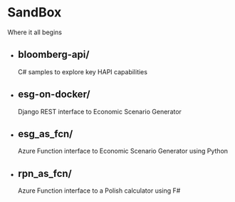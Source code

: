 # SandBox
Where it all begins


- ## bloomberg-api/
    C# samples to explore key HAPI capabilities

- ## esg-on-docker/
    Django REST interface to Economic Scenario Generator

- ## esg_as_fcn/
    Azure Function interface to Economic Scenario Generator using Python

- ## rpn_as_fcn/
    Azure Function interface to a Polish calculator using F#
